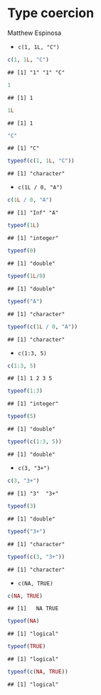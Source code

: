 Type coercion
================
Matthew Espinosa

-   `c(1, 1L, "C")`

``` r
c(1, 1L, "C")
```

    ## [1] "1" "1" "C"

``` r
1
```

    ## [1] 1

``` r
1L
```

    ## [1] 1

``` r
"C"
```

    ## [1] "C"

``` r
typeof(c(1, 1L, "C"))
```

    ## [1] "character"

-   `c(1L / 0, "A")`

``` r
c(1L / 0, "A")
```

    ## [1] "Inf" "A"

``` r
typeof(1L)
```

    ## [1] "integer"

``` r
typeof(0)
```

    ## [1] "double"

``` r
typeof(1L/0)
```

    ## [1] "double"

``` r
typeof("A")
```

    ## [1] "character"

``` r
typeof(c(1L / 0, "A"))
```

    ## [1] "character"

-   `c(1:3, 5)`

``` r
c(1:3, 5)
```

    ## [1] 1 2 3 5

``` r
typeof(1:3)
```

    ## [1] "integer"

``` r
typeof(5)
```

    ## [1] "double"

``` r
typeof(c(1:3, 5))
```

    ## [1] "double"

-   `c(3, "3+")`

``` r
c(3, "3+")
```

    ## [1] "3"  "3+"

``` r
typeof(3)
```

    ## [1] "double"

``` r
typeof("3+")
```

    ## [1] "character"

``` r
typeof(c(3, "3+"))
```

    ## [1] "character"

-   `c(NA, TRUE)`

``` r
c(NA, TRUE)
```

    ## [1]   NA TRUE

``` r
typeof(NA)
```

    ## [1] "logical"

``` r
typeof(TRUE)
```

    ## [1] "logical"

``` r
typeof(c(NA, TRUE))
```

    ## [1] "logical"
